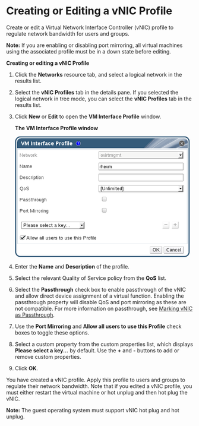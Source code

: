 # Creating or Editing a vNIC Profile

Create or edit a Virtual Network Interface Controller (vNIC) profile to regulate network bandwidth for users and groups.

**Note:** If you are enabling or disabling port mirroring, all virtual machines using the associated profile must be in a down state before editing.

**Creating or editing a vNIC Profile**

1. Click the **Networks** resource tab, and select a logical network in the results list.

2. Select the **vNIC Profiles** tab in the details pane. If you selected the logical network in tree mode, you can select the **vNIC Profiles** tab in the results list.

3. Click **New** or **Edit** to open the **VM Interface Profile** window.

    **The VM Interface Profile window**

    ![The VM Interface Profile window](images/vNIC_Interface_Profile.png)

4. Enter the **Name** and **Description** of the profile.

5. Select the relevant Quality of Service policy from the **QoS** list.

6. Select the **Passthrough** check box to enable passthrough of the vNIC and allow direct device assignment of a virtual function. Enabling the passthrough property will disable QoS and port mirroring as these are not compatible. For more information on passthrough, see [Marking vNIC as Passthrough](Marking_vNIC_as_Passthrough).

7. Use the **Port Mirroring** and **Allow all users to use this Profile** check boxes to toggle these options.

8. Select a custom property from the custom properties list, which displays **Please select a key...** by default. Use the **+** and **-** buttons to add or remove custom properties.

9. Click **OK**.

You have created a vNIC profile. Apply this profile to users and groups to regulate their network bandwidth. Note that if you edited a vNIC profile, you must either restart the virtual machine or hot unplug and then hot plug the vNIC.

**Note:** The guest operating system must support vNIC hot plug and hot unplug.
